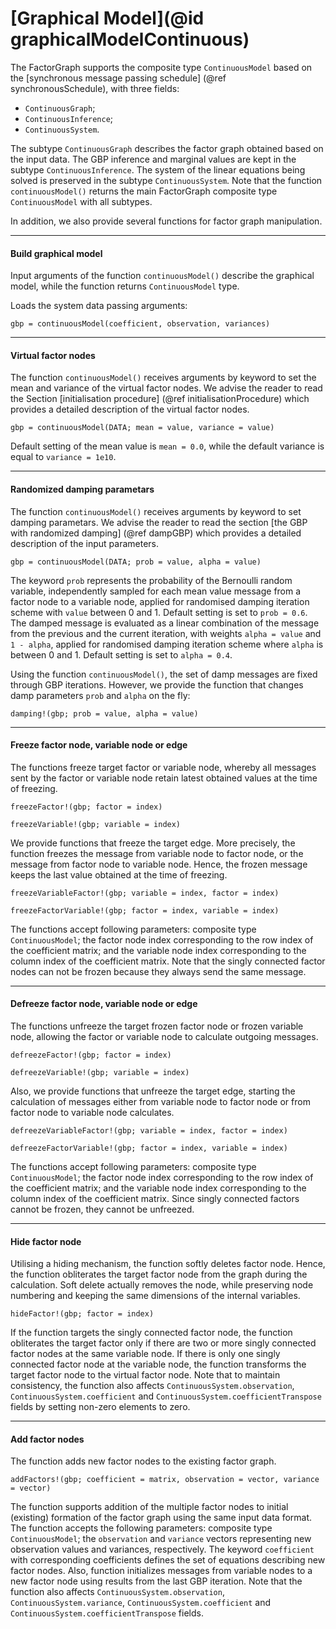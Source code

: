 # [Graphical Model](@id graphicalModelContinuous)

The FactorGraph supports the composite type `ContinuousModel` based on the [synchronous message passing schedule] (@ref synchronousSchedule), with three fields:
- `ContinuousGraph`;
- `ContinuousInference`;
- `ContinuousSystem`.

The subtype `ContinuousGraph` describes the factor graph obtained based on the input data. The GBP inference and marginal values are kept in the subtype `ContinuousInference`. The system of the linear equations being solved is preserved in the subtype `ContinuousSystem`. Note that the function `continuousModel()` returns the main FactorGraph composite type `ContinuousModel` with all subtypes.

In addition, we also provide several functions for factor graph manipulation.

---

#### Build graphical model

Input arguments of the function `continuousModel()` describe the graphical model, while the function returns `ContinuousModel` type.

Loads the system data passing arguments:
```julia-repl
gbp = continuousModel(coefficient, observation, variances)
```

---

#### Virtual factor nodes

The function `continuousModel()` receives arguments by keyword to set the mean and variance of the virtual factor nodes. We advise the reader to read the Section [initialisation procedure] (@ref initialisationProcedure) which provides a detailed description of the virtual factor nodes.

```julia-repl
gbp = continuousModel(DATA; mean = value, variance = value)
```
Default setting of the mean value is `mean = 0.0`, while the default variance is equal to `variance = 1e10`.

---

#### Randomized damping parametars

The function `continuousModel()` receives arguments by keyword to set damping parametars. We advise the reader to read the section [the GBP with randomized damping] (@ref dampGBP) which provides a detailed description of the input parameters.
```julia-repl
gbp = continuousModel(DATA; prob = value, alpha = value)
```
The keyword `prob` represents the probability of the Bernoulli random variable, independently sampled for each mean value message from a factor node to a variable node, applied for randomised damping iteration scheme with `value` between 0 and 1. Default setting is set to `prob = 0.6`. The damped message is evaluated as a linear combination of the message from the previous and the current iteration, with weights `alpha = value` and `1 - alpha`, applied for randomised damping iteration scheme where `alpha` is between 0 and 1. Default setting is set to `alpha = 0.4`.

Using the function `continuousModel()`, the set of damp messages are fixed through GBP iterations. However, we provide the function that changes damp parameters `prob` and `alpha` on the fly:
```julia-repl
damping!(gbp; prob = value, alpha = value)
```

---

#### Freeze factor node, variable node or edge
The functions freeze target factor or variable node, whereby all messages sent by the factor or variable node retain latest obtained values at the time of freezing.
```julia-repl
freezeFactor!(gbp; factor = index)
```
```julia-repl
freezeVariable!(gbp; variable = index)
```

We provide functions that freeze the target edge. More precisely, the function freezes the message from variable node to factor node, or the message from factor node to variable node. Hence, the frozen message keeps the last value obtained at the time of freezing.
```julia-repl
freezeVariableFactor!(gbp; variable = index, factor = index)
```
```julia-repl
freezeFactorVariable!(gbp; factor = index, variable = index)
```
The functions accept following parameters: composite type `ContinuousModel`; the factor node index corresponding to the row index of the coefficient matrix; and the variable node index corresponding to the column index of the coefficient matrix. Note that the singly connected factor nodes can not be frozen because they always send the same message.

---

#### Defreeze factor node, variable node or edge
The functions unfreeze the target frozen factor node or frozen variable node, allowing the factor or variable node to calculate outgoing messages.
```julia-repl
defreezeFactor!(gbp; factor = index)
```
```julia-repl
defreezeVariable!(gbp; variable = index)
```

Also, we provide functions that unfreeze the target edge, starting the calculation of messages either from variable node to factor node or from factor node to variable node calculates.
```julia-repl
defreezeVariableFactor!(gbp; variable = index, factor = index)
```
```julia-repl
defreezeFactorVariable!(gbp; factor = index, variable = index)
```

The functions accept following parameters: composite type `ContinuousModel`; the factor node index corresponding to the row index of the coefficient matrix; and the variable node index corresponding to the column index of the coefficient matrix. Since singly connected factors cannot be frozen, they cannot be unfreezed.

---

#### Hide factor node
Utilising a hiding mechanism, the function softly deletes factor node. Hence, the function obliterates the target factor node from the graph during the calculation. Soft delete actually removes the node, while preserving node numbering and keeping the same dimensions of the internal variables.
```julia-repl
hideFactor!(gbp; factor = index)
```
If the function targets the singly connected factor node, the function obliterates the target factor only if there are two or more singly connected factor nodes at the same variable node. If there is only one singly connected factor node at the variable node, the function transforms the target factor node to the virtual factor node. Note that to maintain consistency, the function also affects `ContinuousSystem.observation`, `ContinuousSystem.coefficient` and `ContinuousSystem.coefficientTranspose` fields by setting non-zero elements to zero.

---

#### Add factor nodes
The function adds new factor nodes to the existing factor graph.
```julia-repl
addFactors!(gbp; coefficient = matrix, observation = vector, variance = vector)
```
The function supports addition of the multiple factor nodes to initial (existing) formation of the factor graph using the same input data format. The function accepts the following parameters: composite type `ContinuousModel`; the `observation` and `variance` vectors representing new observation values and variances, respectively. The keyword `coefficient` with corresponding coefficients defines the set of equations describing new factor nodes. Also, function initializes messages from variable nodes to a new factor node using results from the last GBP iteration. Note that the function also affects `ContinuousSystem.observation`, `ContinuousSystem.variance`, `ContinuousSystem.coefficient` and `ContinuousSystem.coefficientTranspose` fields.

